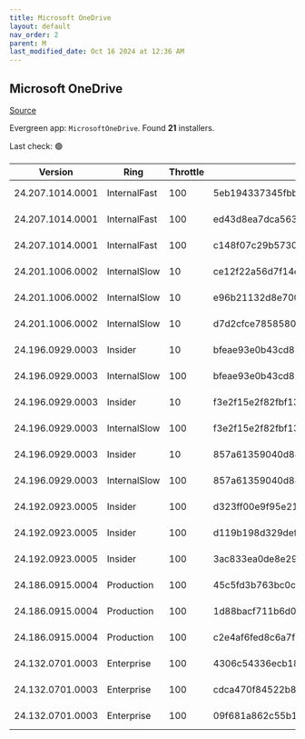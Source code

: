 ```yaml
---
title: Microsoft OneDrive
layout: default
nav_order: 2
parent: M
last_modified_date: Oct 16 2024 at 12:36 AM
---
```


## Microsoft OneDrive

[Source](https://onedrive.live.com/)

Evergreen app: `MicrosoftOneDrive`. Found **21** installers.

Last check: 🟢

| Version          | Ring         | Throttle | Sha256                                                           | Architecture | Type | URI                                                                                                                                                                  |
| ---------------- | ------------ | -------- | ---------------------------------------------------------------- | ------------ | ---- | -------------------------------------------------------------------------------------------------------------------------------------------------------------------- |
| 24.207.1014.0001 | InternalFast | 100      | 5eb194337345fbba2d3ea55f347bf31ed284e6ddba62cf8fabfadd101376e980 | ARM64        | exe  | [https://oneclient.sfx.ms/Win/Installers/24.207.1014.0001/arm64/OneDriveSetup.exe](https://oneclient.sfx.ms/Win/Installers/24.207.1014.0001/arm64/OneDriveSetup.exe) |
| 24.207.1014.0001 | InternalFast | 100      | ed43d8ea7dca5630a10aa911970fb444035c67641ebc1f1a555ac7544b7c3d67 | x64          | exe  | [https://oneclient.sfx.ms/Win/Installers/24.207.1014.0001/amd64/OneDriveSetup.exe](https://oneclient.sfx.ms/Win/Installers/24.207.1014.0001/amd64/OneDriveSetup.exe) |
| 24.207.1014.0001 | InternalFast | 100      | c148f07c29b57303780bc495259b4980fa5200d382d96af41a9cbbf2551ecca8 | x86          | exe  | [https://oneclient.sfx.ms/Win/Installers/24.207.1014.0001/OneDriveSetup.exe](https://oneclient.sfx.ms/Win/Installers/24.207.1014.0001/OneDriveSetup.exe)             |
| 24.201.1006.0002 | InternalSlow | 10       | ce12f22a56d7f14ec20976515da051f17eb5d8056e53c7b9ae73b1e2fabc11d3 | ARM64        | exe  | [https://oneclient.sfx.ms/Win/Installers/24.201.1006.0002/arm64/OneDriveSetup.exe](https://oneclient.sfx.ms/Win/Installers/24.201.1006.0002/arm64/OneDriveSetup.exe) |
| 24.201.1006.0002 | InternalSlow | 10       | e96b21132d8e700aa2910138126209f72858a18eb45c7cf309e0ae22945a1f67 | x64          | exe  | [https://oneclient.sfx.ms/Win/Installers/24.201.1006.0002/amd64/OneDriveSetup.exe](https://oneclient.sfx.ms/Win/Installers/24.201.1006.0002/amd64/OneDriveSetup.exe) |
| 24.201.1006.0002 | InternalSlow | 10       | d7d2cfce7858580e668f33280dfe7713fdb39322a1dd1f9950dc5567f460f53d | x86          | exe  | [https://oneclient.sfx.ms/Win/Installers/24.201.1006.0002/OneDriveSetup.exe](https://oneclient.sfx.ms/Win/Installers/24.201.1006.0002/OneDriveSetup.exe)             |
| 24.196.0929.0003 | Insider      | 10       | bfeae93e0b43cd8119ca09ce36e6af5eaa0e487942410a32e6210740283df303 | ARM64        | exe  | [https://oneclient.sfx.ms/Win/Installers/24.196.0929.0003/arm64/OneDriveSetup.exe](https://oneclient.sfx.ms/Win/Installers/24.196.0929.0003/arm64/OneDriveSetup.exe) |
| 24.196.0929.0003 | InternalSlow | 100      | bfeae93e0b43cd8119ca09ce36e6af5eaa0e487942410a32e6210740283df303 | ARM64        | exe  | [https://oneclient.sfx.ms/Win/Installers/24.196.0929.0003/arm64/OneDriveSetup.exe](https://oneclient.sfx.ms/Win/Installers/24.196.0929.0003/arm64/OneDriveSetup.exe) |
| 24.196.0929.0003 | Insider      | 10       | f3e2f15e2f82fbf13c5e6cc0d0953b88891df348b6412949d3a0c5d603c6b480 | x64          | exe  | [https://oneclient.sfx.ms/Win/Installers/24.196.0929.0003/amd64/OneDriveSetup.exe](https://oneclient.sfx.ms/Win/Installers/24.196.0929.0003/amd64/OneDriveSetup.exe) |
| 24.196.0929.0003 | InternalSlow | 100      | f3e2f15e2f82fbf13c5e6cc0d0953b88891df348b6412949d3a0c5d603c6b480 | x64          | exe  | [https://oneclient.sfx.ms/Win/Installers/24.196.0929.0003/amd64/OneDriveSetup.exe](https://oneclient.sfx.ms/Win/Installers/24.196.0929.0003/amd64/OneDriveSetup.exe) |
| 24.196.0929.0003 | Insider      | 10       | 857a61359040d88b241405ee02a53d9cc814c46f9b56945a8c9ceb1535559f7d | x86          | exe  | [https://oneclient.sfx.ms/Win/Installers/24.196.0929.0003/OneDriveSetup.exe](https://oneclient.sfx.ms/Win/Installers/24.196.0929.0003/OneDriveSetup.exe)             |
| 24.196.0929.0003 | InternalSlow | 100      | 857a61359040d88b241405ee02a53d9cc814c46f9b56945a8c9ceb1535559f7d | x86          | exe  | [https://oneclient.sfx.ms/Win/Installers/24.196.0929.0003/OneDriveSetup.exe](https://oneclient.sfx.ms/Win/Installers/24.196.0929.0003/OneDriveSetup.exe)             |
| 24.192.0923.0005 | Insider      | 100      | d323ff00e9f95e216debfbeb8509ca7cbcab6733d3b5d798939a008ad17148c0 | ARM64        | exe  | [https://oneclient.sfx.ms/Win/Installers/24.192.0923.0005/arm64/OneDriveSetup.exe](https://oneclient.sfx.ms/Win/Installers/24.192.0923.0005/arm64/OneDriveSetup.exe) |
| 24.192.0923.0005 | Insider      | 100      | d119b198d329defec0fc3876c7db1bcc61a87c07a383b300b692092f2fb78885 | x64          | exe  | [https://oneclient.sfx.ms/Win/Installers/24.192.0923.0005/amd64/OneDriveSetup.exe](https://oneclient.sfx.ms/Win/Installers/24.192.0923.0005/amd64/OneDriveSetup.exe) |
| 24.192.0923.0005 | Insider      | 100      | 3ac833ea0de8e29357dad3b9480baedcda3b800f8833be053dbcd4cf6d93af37 | x86          | exe  | [https://oneclient.sfx.ms/Win/Installers/24.192.0923.0005/OneDriveSetup.exe](https://oneclient.sfx.ms/Win/Installers/24.192.0923.0005/OneDriveSetup.exe)             |
| 24.186.0915.0004 | Production   | 100      | 45c5fd3b763bc0ced8f99defe21e9513b4c473537ecfc1ddc1ced5f9dae4c0f1 | ARM64        | exe  | [https://oneclient.sfx.ms/Win/Installers/24.186.0915.0004/arm64/OneDriveSetup.exe](https://oneclient.sfx.ms/Win/Installers/24.186.0915.0004/arm64/OneDriveSetup.exe) |
| 24.186.0915.0004 | Production   | 100      | 1d88bacf711b6d04c1685c098f0771f67d1082038ba4a6fac5b90794913da3bc | x64          | exe  | [https://oneclient.sfx.ms/Win/Installers/24.186.0915.0004/amd64/OneDriveSetup.exe](https://oneclient.sfx.ms/Win/Installers/24.186.0915.0004/amd64/OneDriveSetup.exe) |
| 24.186.0915.0004 | Production   | 100      | c2e4af6fed8c6a7f0b599c1be8dc5eb01aab1f1af4bdaad8000bc87bd6688384 | x86          | exe  | [https://oneclient.sfx.ms/Win/Installers/24.186.0915.0004/OneDriveSetup.exe](https://oneclient.sfx.ms/Win/Installers/24.186.0915.0004/OneDriveSetup.exe)             |
| 24.132.0701.0003 | Enterprise   | 100      | 4306c54336ecb1849749b2fda266cd431c0e3e74aa805de19f295fdee441d800 | ARM64        | exe  | [https://oneclient.sfx.ms/Win/Installers/24.132.0701.0003/arm64/OneDriveSetup.exe](https://oneclient.sfx.ms/Win/Installers/24.132.0701.0003/arm64/OneDriveSetup.exe) |
| 24.132.0701.0003 | Enterprise   | 100      | cdca470f84522b8d1251ad326bcf65a167fbbebf38502d1497a51bc93d2533d4 | x64          | exe  | [https://oneclient.sfx.ms/Win/Installers/24.132.0701.0003/amd64/OneDriveSetup.exe](https://oneclient.sfx.ms/Win/Installers/24.132.0701.0003/amd64/OneDriveSetup.exe) |
| 24.132.0701.0003 | Enterprise   | 100      | 09f681a862c55b12d6ca2f554609b42a5f9852a52cadb86611079f31428b5840 | x86          | exe  | [https://oneclient.sfx.ms/Win/Installers/24.132.0701.0003/OneDriveSetup.exe](https://oneclient.sfx.ms/Win/Installers/24.132.0701.0003/OneDriveSetup.exe)             |
